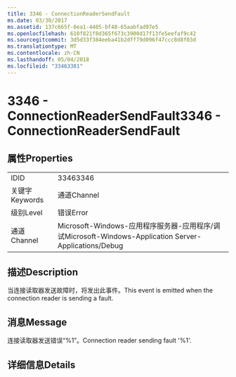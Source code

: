 ```yaml
---
title: 3346 - ConnectionReaderSendFault
ms.date: 03/30/2017
ms.assetid: 137c665f-0ea1-4405-bf48-65aabfad97e5
ms.openlocfilehash: 610f821f8d365f673c3900d17f13fe5eefaf9c42
ms.sourcegitcommit: 3d5d33f384eeba41b2dff79d096f47ccc8d8f03d
ms.translationtype: MT
ms.contentlocale: zh-CN
ms.lasthandoff: 05/04/2018
ms.locfileid: "33463381"
---
```

# <a name="3346---connectionreadersendfault"></a><span data-ttu-id="95913-102">3346 - ConnectionReaderSendFault</span><span class="sxs-lookup"><span data-stu-id="95913-102">3346 - ConnectionReaderSendFault</span></span>
## <a name="properties"></a><span data-ttu-id="95913-103">属性</span><span class="sxs-lookup"><span data-stu-id="95913-103">Properties</span></span>  
  
|||  
|-|-|  
|<span data-ttu-id="95913-104">ID</span><span class="sxs-lookup"><span data-stu-id="95913-104">ID</span></span>|<span data-ttu-id="95913-105">3346</span><span class="sxs-lookup"><span data-stu-id="95913-105">3346</span></span>|  
|<span data-ttu-id="95913-106">关键字</span><span class="sxs-lookup"><span data-stu-id="95913-106">Keywords</span></span>|<span data-ttu-id="95913-107">通道</span><span class="sxs-lookup"><span data-stu-id="95913-107">Channel</span></span>|  
|<span data-ttu-id="95913-108">级别</span><span class="sxs-lookup"><span data-stu-id="95913-108">Level</span></span>|<span data-ttu-id="95913-109">错误</span><span class="sxs-lookup"><span data-stu-id="95913-109">Error</span></span>|  
|<span data-ttu-id="95913-110">通道</span><span class="sxs-lookup"><span data-stu-id="95913-110">Channel</span></span>|<span data-ttu-id="95913-111">Microsoft-Windows-应用程序服务器-应用程序/调试</span><span class="sxs-lookup"><span data-stu-id="95913-111">Microsoft-Windows-Application Server-Applications/Debug</span></span>|  
  
## <a name="description"></a><span data-ttu-id="95913-112">描述</span><span class="sxs-lookup"><span data-stu-id="95913-112">Description</span></span>  
 <span data-ttu-id="95913-113">当连接读取器发送故障时，将发出此事件。</span><span class="sxs-lookup"><span data-stu-id="95913-113">This event is emitted when the connection reader is sending a fault.</span></span>  
  
## <a name="message"></a><span data-ttu-id="95913-114">消息</span><span class="sxs-lookup"><span data-stu-id="95913-114">Message</span></span>  
 <span data-ttu-id="95913-115">连接读取器发送错误“%1”。</span><span class="sxs-lookup"><span data-stu-id="95913-115">Connection reader sending fault '%1'.</span></span>  
  
## <a name="details"></a><span data-ttu-id="95913-116">详细信息</span><span class="sxs-lookup"><span data-stu-id="95913-116">Details</span></span>
